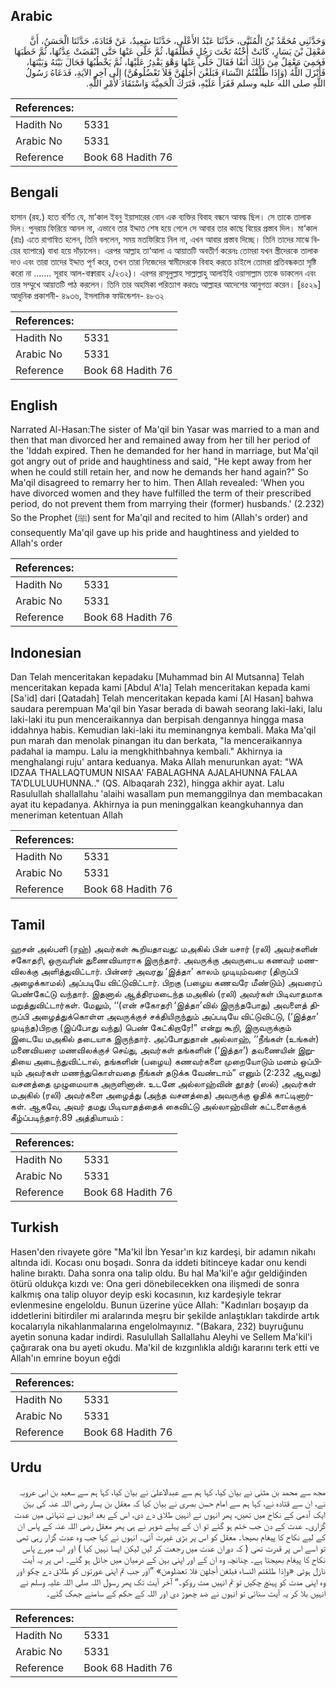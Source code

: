 ## Arabic


<div dir="rtl" lang="ar" style={{fontSize:'larger',backgroundColor:'#f8f9fa',padding:20}}>
وَحَدَّثَنِي مُحَمَّدُ بْنُ الْمُثَنَّى، حَدَّثَنَا عَبْدُ الأَعْلَى، حَدَّثَنَا سَعِيدٌ، عَنْ قَتَادَةَ، حَدَّثَنَا الْحَسَنُ، أَنَّ مَعْقِلَ بْنَ يَسَارٍ، كَانَتْ أُخْتُهُ تَحْتَ رَجُلٍ فَطَلَّقَهَا، ثُمَّ خَلَّى عَنْهَا حَتَّى انْقَضَتْ عِدَّتُهَا، ثُمَّ خَطَبَهَا فَحَمِيَ مَعْقِلٌ مِنَ ذَلِكَ أَنَفًا فَقَالَ خَلَّى عَنْهَا وَهْوَ يَقْدِرُ عَلَيْهَا، ثُمَّ يَخْطُبُهَا فَحَالَ بَيْنَهُ وَبَيْنَهَا، فَأَنْزَلَ اللَّهُ ‏(‏وَإِذَا طَلَّقْتُمُ النِّسَاءَ فَبَلَغْنَ أَجَلَهُنَّ فَلاَ تَعْضُلُوهُنَّ‏)‏ إِلَى آخِرِ الآيَةِ، فَدَعَاهُ رَسُولُ اللَّهِ صلى الله عليه وسلم فَقَرَأَ عَلَيْهِ، فَتَرَكَ الْحَمِيَّةَ وَاسْتَقَادَ لأَمْرِ اللَّهِ‏.‏
</div>
<div style={{backgroundColor:'#f8f9fa',padding:20, marginBottom: 10}}><table> <thead> <tr> <th>References:</th> <th></th> </tr> </thead> <tbody><tr><td>Hadith No</td><td>5331</td></tr><tr><td>Arabic No</td><td>5331</td></tr><tr><td>Reference</td><td>Book 68 Hadith 76</td></tr></tbody></table></div>

## Bengali


<div dir="ltr" lang="bn" style={{fontSize:'larger',backgroundColor:'#f8f9fa',padding:20}}>
হাসান (রহ.) হতে বর্ণিত যে, মা’কাল ইবনু ইয়াসারের বোন এক ব্যক্তির বিবাহ বন্ধনে আবদ্ধ ছিল। সে তাকে তালাক দিল। পুনরায় ফিরিয়ে আনল না, এভাবে তার ইদ্দাত শেষ হয়ে গেলে সে আবার তার কাছে বিয়ের প্রস্তাব দিল। মা‘কাল (রাঃ) এতে রাগান্বিত হলেন, তিনি বললেন, সময় মতফিরিয়ে নিল না, এখন আবার প্রস্তাব দিচ্ছে। তিনি তাদের মাঝে বিয়ের ব্যাপারে) বাধা হয়ে দাঁড়ালেন। এরপর আল্লাহ তা‘আলা এ আয়াতটি অবতীর্ণ করেনঃ তোমরা যখন স্ত্রীদেরকে তালাক দাও এবং তারা তাদের ইদ্দাত পূর্ণ করে, তখন তারা নিজেদের স্বামীদেরকে বিবাহ করতে চাইলে তোমরা প্রতিবন্ধকতা সৃষ্টি করো না ....... সূরাহ আল-বাক্বারাহ ২/২৩২)। এরপর রাসূলুল্লাহ সাল্লাল্লাহু আলাইহি ওয়াসাল্লাম তাকে ডাকলেন এবং তার সম্মুখে আয়াতটি পাঠ করলেন। তিনি তার অহমিকা পরিত্যাগ করতঃ আল্লাহর আদেশের আনুগত্য করেন। [৪৫২৯] আধুনিক প্রকাশনী- ৪৯৩৬, ইসলামিক ফাউন্ডেশন- ৪৮৩২
</div>
<div style={{backgroundColor:'#f8f9fa',padding:20, marginBottom: 10}}><table> <thead> <tr> <th>References:</th> <th></th> </tr> </thead> <tbody><tr><td>Hadith No</td><td>5331</td></tr><tr><td>Arabic No</td><td>5331</td></tr><tr><td>Reference</td><td>Book 68 Hadith 76</td></tr></tbody></table></div>

## English


<div dir="ltr" lang="en" style={{fontSize:'larger',backgroundColor:'#f8f9fa',padding:20}}>
Narrated Al-Hasan:The sister of Ma'qil bin Yasar was married to a man and then that man divorced her and remained away from her till her period of the 'Iddah expired. Then he demanded for her hand in marriage, but Ma'qil got angry out of pride and haughtiness and said, "He kept away from her when he could still retain her, and now he demands her hand again?" So Ma'qil disagreed to remarry her to him. Then Allah revealed: 'When you have divorced women and they have fulfilled the term of their prescribed period, do not prevent them from marrying their (former) husbands.' (2.232) So the Prophet (ﷺ) sent for Ma'qil and recited to him (Allah's order) and consequently Ma'qil gave up his pride and haughtiness and yielded to Allah's order
</div>
<div style={{backgroundColor:'#f8f9fa',padding:20, marginBottom: 10}}><table> <thead> <tr> <th>References:</th> <th></th> </tr> </thead> <tbody><tr><td>Hadith No</td><td>5331</td></tr><tr><td>Arabic No</td><td>5331</td></tr><tr><td>Reference</td><td>Book 68 Hadith 76</td></tr></tbody></table></div>

## Indonesian


<div dir="ltr" lang="id" style={{fontSize:'larger',backgroundColor:'#f8f9fa',padding:20}}>
Dan Telah menceritakan kepadaku [Muhammad bin Al Mutsanna] Telah menceritakan kepada kami [Abdul A'la] Telah menceritakan kepada kami [Sa'id] dari [Qatadah] Telah menceritakan kepada kami [Al Hasan] bahwa saudara perempuan Ma'qil bin Yasar berada di bawah seorang laki-laki, lalu laki-laki itu pun menceraikannya dan berpisah dengannya hingga masa iddahnya habis. Kemudian laki-laki itu meminangnya kembali. Maka Ma'qil pun marah dan menolak pinangan itu dan berkata, "Ia menceraikannya padahal ia mampu. Lalu ia mengkhithbahnya kembali." Akhirnya ia menghalangi ruju' antara keduanya. Maka Allah menurunkan ayat: "WA IDZAA THALLAQTUMUN NISAA' FABALAGHNA AJALAHUNNA FALAA TA'DLULUUHUNNA.." (QS. Albaqarah 232), hingga akhir ayat. Lalu Rasulullah shallallahu 'alaihi wasallam pun memanggilnya dan membacakan ayat itu kepadanya. Akhirnya ia pun meninggalkan keangkuhannya dan meneriman ketentuan Allah
</div>
<div style={{backgroundColor:'#f8f9fa',padding:20, marginBottom: 10}}><table> <thead> <tr> <th>References:</th> <th></th> </tr> </thead> <tbody><tr><td>Hadith No</td><td>5331</td></tr><tr><td>Arabic No</td><td>5331</td></tr><tr><td>Reference</td><td>Book 68 Hadith 76</td></tr></tbody></table></div>

## Tamil


<div dir="ltr" lang="ta" style={{fontSize:'larger',backgroundColor:'#f8f9fa',padding:20}}>
ஹசன் அல்பளி (ரஹ்) அவர்கள் கூறியதாவது: மஅகில் பின் யசார் (ரலி) அவர்களின் சகோதரி, ஒருவரின் துணைவியாராக இருந்தார். அவருக்கு அவருடைய கணவர் மணவிலக்கு அளித்துவிட்டார். பின்னர் அவரது ‘இத்தா’ காலம் முடியும்வரை (திருப்பி அழைக்காமல்) அப்படியே விட்டுவிட்டார். பிறகு (பழைய கணவரே மீண்டும்) அவரைப் பெண்கேட்டு வந்தார். இதனால் ஆத்திரமடைந்த மஅகில் (ரலி) அவர்கள் பிடிவாதமாக மறுத்துவிட்டார்கள். மேலும், ‘‘(என் சகோதரி ‘இத்தா’வில் இருந்தபோது) அவளைத் திருப்பி அழைத்துக்கொள்ள அவருக்குச் சக்தியிருந்தும் அப்படியே விட்டுவிட்டு, (‘இத்தா’ முடிந்த)பிறகு (இப்போது வந்து) பெண் கேட்கிறாரே!” என்று கூறி, இருவருக்கும் இடையே மஅகில் தடையாக இருந்தார். அப்போதுதான் அல்லாஹ், ‘‘நீங்கள் (உங்கள்) மனைவியரை மணவிலக்குச் செய்து, அவர்கள் தங்களின் (‘இத்தா’) தவணையின் இறுதியை அடைந்துவிட்டால், தங்களின் (பழைய) கணவர்களை முறையோடும் மனம் ஒப்பியும் அவர்கள் மணந்துகொள்வதை நீங்கள் தடுக்க வேண்டாம்” எனும் (2:232 ஆவது) வசனத்தை முழுமையாக அருளினான். உடனே அல்லாஹ்வின் தூதர் (ஸல்) அவர்கள் மஅகில் (ரலி) அவர்களை அழைத்து (அந்த வசனத்தை) அவருக்கு ஓதிக் காட்டினார்கள். ஆகவே, அவர் தமது பிடிவாதத்தைக் கைவிட்டு அல்லாஹ்வின் கட்டளைக்குக் கீழ்ப்படிந்தார்.89 அத்தியாயம் :
</div>
<div style={{backgroundColor:'#f8f9fa',padding:20, marginBottom: 10}}><table> <thead> <tr> <th>References:</th> <th></th> </tr> </thead> <tbody><tr><td>Hadith No</td><td>5331</td></tr><tr><td>Arabic No</td><td>5331</td></tr><tr><td>Reference</td><td>Book 68 Hadith 76</td></tr></tbody></table></div>

## Turkish


<div dir="ltr" lang="tr" style={{fontSize:'larger',backgroundColor:'#f8f9fa',padding:20}}>
Hasen'den rivayete göre "Ma'kil İbn Yesar'ın kız kardeşi, bir adamın nikahı altında idi. Kocası onu boşadı. Sonra da iddeti bitinceye kadar onu kendi haline bıraktı. Daha sonra ona talip oldu. Bu hal Ma'kil'e ağır geldiğinden ötürü oldukça kızdı ve: Ona geri dönebilecekken ona ilişmedi de sonra kalkmış ona talip oluyor deyip eski kocasının, kız kardeşiyle tekrar evlenmesine engeloldu. Bunun üzerine yüce Allah: "Kadınları boşayıp da iddetlerini bitirdiler mi aralarında meşru bir şekilde anlaştıkları takdirde artık kocalarıyla nikahlanmalarına engelolmayınız. "(Bakara, 232) buyruğunu ayetin sonuna kadar indirdi. Rasulullah Sallallahu Aleyhi ve Sellem Ma'kil'i çağırarak ona bu ayeti okudu. Ma'kil de kızgınlıkla aldığı kararını terk etti ve Allah'ın emrine boyun eğdi
</div>
<div style={{backgroundColor:'#f8f9fa',padding:20, marginBottom: 10}}><table> <thead> <tr> <th>References:</th> <th></th> </tr> </thead> <tbody><tr><td>Hadith No</td><td>5331</td></tr><tr><td>Arabic No</td><td>5331</td></tr><tr><td>Reference</td><td>Book 68 Hadith 76</td></tr></tbody></table></div>

## Urdu


<div dir="rtl" lang="ur" style={{fontSize:'larger',backgroundColor:'#f8f9fa',padding:20}}>
مجھ سے محمد بن مثنٰی نے بیان کیا، کہا ہم سے عبدالاعلیٰ نے بیان کیا، کہا ہم سے سعید بن ابی عروبہ نے، ان سے قتادہ نے، کہا ہم سے امام حسن بصری نے بیان کیا کہ معقل بن یسار رضی اللہ عنہ کی بہن ایک آدمی کے نکاح میں تھیں، پھر انہوں نے انہیں طلاق دے دی، اس کے بعد انہوں نے تنہائی میں عدت گزاری۔ عدت کے دن جب ختم ہو گئے تو ان کے پہلے شوہر نے ہی پھر معقل رضی اللہ عنہ کے پاس ان کے لیے نکاح کا پیغام بھیجا۔ معقل کو اس پر بڑی غیرت آئی۔ انہوں نے کہا جب وہ عدت گزار رہی تھی تو اسے اس پر قدرت تھی ( کہ دوران عدت میں رجعت کر لیں لیکن ایسا نہیں کیا ) اور اب میرے پاس نکاح کا پیغام بھیجتا ہے۔ چنانچہ وہ ان کے اور اپنی بہن کے درمیان میں حائل ہو گئے۔ اس پر یہ آیت نازل ہوئی «وإذا طلقتم النساء فبلغن أجلهن فلا تعضلوهن‏» ”اور جب تم اپنی عورتوں کو طلاق دے چکو اور وہ اپنی مدت کو پہنچ چکیں تو تم انہیں مت روکو۔“ آخر آیت تک پھر رسول اللہ صلی اللہ علیہ وسلم نے انہیں بلا کر یہ آیت سنائی تو انہوں نے ضد چھوڑ دی اور اللہ کے حکم کے سامنے جھک گئے۔
</div>
<div style={{backgroundColor:'#f8f9fa',padding:20, marginBottom: 10}}><table> <thead> <tr> <th>References:</th> <th></th> </tr> </thead> <tbody><tr><td>Hadith No</td><td>5331</td></tr><tr><td>Arabic No</td><td>5331</td></tr><tr><td>Reference</td><td>Book 68 Hadith 76</td></tr></tbody></table></div>